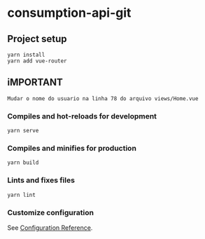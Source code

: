 # consumption-api-git

## Project setup
```
yarn install
yarn add vue-router
```
## iMPORTANT
```
Mudar o nome do usuario na linha 78 do arquivo views/Home.vue
```
### Compiles and hot-reloads for development
```
yarn serve
```

### Compiles and minifies for production
```
yarn build
```

### Lints and fixes files
```
yarn lint
```

### Customize configuration
See [Configuration Reference](https://cli.vuejs.org/config/).
